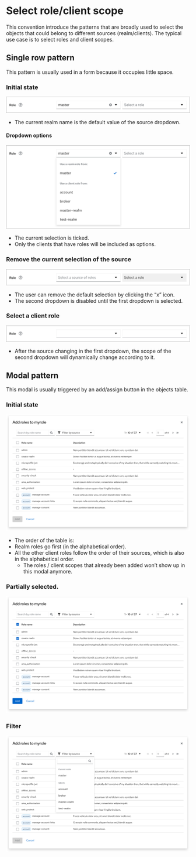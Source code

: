 # Select role/client scope

This convention introduce the patterns that are broadly used to select the objects that could belong to different sources (realm/clients). The typical use case is to select roles and client scopes.



## Single row pattern
This pattern is usually used in a form because it occupies little space.

### Initial state
![Initial-1](./images/Initial-1.png)
  * The current realm name is the default value of the source dropdown.

#### Dropdown options
![Initial-2](./images/Initial-2.png)
  * The current selection is ticked.
  * Only the clients that have roles will be included as options.

### Remove the current selection of the source
![Remove](./images/Remove.png)
  * The user can remove the default selection by clicking the “x” icon.
  * The second dropdown is disabled until the first dropdown is selected.

### Select a client role
![Select](./images/Select.png)
  * After the source changing in the first dropdown, the scope of the second dropdown will dynamically change according to it.



## Modal pattern
This modal is usually triggered by an add/assign button in the objects table.

### Initial state
![InitialModal](./images/InitialModal.png)
  * The order of the table is:
* Realm roles go first (in the alphabetical order).
* All the other client roles follow the order of their sources, which is also in the alphabetical order.
  * The roles / client scopes that already been added won’t show up in this modal anymore.


### Partially selected.
![SelectModal](./images/SelectModal.png)


### Filter
![AddModal](./images/AddModal.png)
